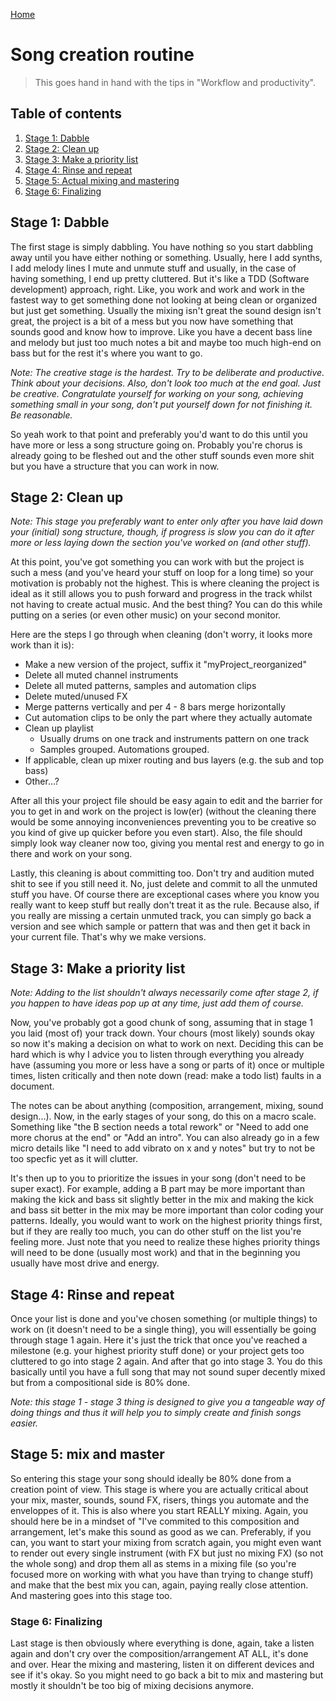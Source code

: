 [Home](index.md)

# Song creation routine
> This goes hand in hand with the tips in "Workflow and productivity".

## Table of contents
1. [Stage 1: Dabble](#stage-1-dabble)
2. [Stage 2: Clean up](#stage-2-clean-up)
3. [Stage 3: Make a priority list](#stage-3-make-a-priority-list)
4. [Stage 4: Rinse and repeat](#stage-4-rinse-and-repeat)
5. [Stage 5: Actual mixing and mastering](#stage-5-mix-and-master)
6. [Stage 6: Finalizing](#stage-6-finalize)

## Stage 1: Dabble
The first stage is simply dabbling. You have nothing so you start dabbling away until you have either nothing or something. Usually, here I add synths, I add melody lines I mute and unmute stuff and usually, in the case of having something, I end up pretty cluttered. But it's like a TDD (Software development) approach, right. Like, you work and work and work in the fastest way to get something done not looking at being clean or organized but just get something. Usually the mixing isn't great the sound design isn't great, the project is a bit of a mess but you now have something that sounds good and know how to improve. Like you have a decent bass line and melody but just too much notes a bit and maybe too much high-end on bass but for the rest it's where you want to go. 

*Note: The creative stage is the hardest. Try to be deliberate and productive. Think about your decisions. Also, don't look too much at the end goal. Just be creative. Congratulate yourself for working on your song, achieving something small in your song, don't put yourself down for not finishing it. Be reasonable.*

So yeah work to that point and preferably you'd want to do this until you have more or less a song structure going on. Probably you're chorus is already going to be fleshed out and the other stuff sounds even more shit but you have a structure that you can work in now.

## Stage 2: Clean up
*Note: This stage you preferably want to enter only after you have laid down your (initial) song structure, though, if progress is slow you can do it after more or less laying down the section you've worked on (and other stuff).*

At this point, you've got something you can work with but the project is such a mess (and you've heard your stuff on loop for a long time) so your motivation is probably not the highest. This is where cleaning the project is ideal as it still allows you to push forward and progress in the track whilst not having to create actual music. And the best thing? You can do this while putting on a series (or even other music) on your second monitor.

Here are the steps I go through when cleaning (don't worry, it looks more work than it is):
- Make a new version of the project, suffix it "myProject_reorganized"
- Delete all muted channel instruments
- Delete all muted patterns, samples and automation clips
- Delete muted/unused FX
- Merge patterns vertically and per 4 - 8 bars merge horizontally
- Cut automation clips to be only the part where they actually automate
- Clean up playlist
  -  Usually drums on one track and instruments pattern on one track 
  -  Samples grouped. Automations grouped.
- If applicable, clean up mixer routing and bus layers (e.g. the sub and top bass)
- Other...?

After all this your project file should be easy again to edit and the barrier for you to get in and work on the project is low(er) (without the cleaning there would be some annoying inconveniences preventing you to be creative so you kind of give up quicker before you even start). Also, the file should simply look way cleaner now too, giving you mental rest and energy to go in there and work on your song.

Lastly, this cleaning is about committing too. Don't try and audition muted shit to see if you still need it. No, just delete and commit to all the unmuted stuff you have. Of course there are exceptional cases where you know you really want to keep stuff but really don't treat it as the rule. Because also, if you really are missing a certain unmuted track, you can simply go back a version and see which sample or pattern that was and then get it back in your current file. That's why we make versions.

## Stage 3: Make a priority list
*Note: Adding to the list shouldn't always necessarily come after stage 2, if you happen to have ideas pop up at any time, just add them of course.*

Now, you've probably got a good chunk of song, assuming that in stage 1 you laid (most of) your track down. Your chours (most likely) sounds okay so now it's making a decision on what to work on next. Deciding this can be hard which is why I advice you to listen through everything you already have (assuming you more or less have a song or parts of it) once or multiple times, listen critically and then note down (read: make a todo list) faults in a document. 

The notes can be about anything (composition, arrangement, mixing, sound design...). Now, in the early stages of your song, do this on a macro scale. Something like "the B section needs a total rework" or "Need to add one more chorus at the end" or "Add an intro". You can also already go in a few micro details like "I need to add vibrato on x and y notes" but try to not be too specfic yet as it will clutter.

It's then up to you to prioritize the issues in your song (don't need to be super exact). For example, adding a B part may be more important than making the kick and bass sit slightly better in the mix and making the kick and bass sit better in the mix may be more important than color coding your patterns. Ideally, you would want to work on the highest priority things first, but if they are really too much, you can do other stuff on the list you're feeling more. Just note that you need to realize these highes priority things will need to be done (usually most work) and that in the beginning you usually have most drive and energy.

## Stage 4: Rinse and repeat
Once your list is done and you've chosen something (or multiple things) to work on (it doesn't need to be a single thing), you will essentially be going through stage 1 again. Here it's just the trick that once you've reached a milestone (e.g. your highest priority stuff done) or your project gets too cluttered to go into stage 2 again. And after that go into stage 3. You do this basically until you have a full song that may not sound super decently mixed but from a compositional side is 80% done.

*Note: this stage 1 - stage 3 thing is designed to give you a tangeable way of doing things and thus it will help you to simply create and finish songs easier.*

## Stage 5: mix and master
So entering this stage your song should ideally be 80% done from a creation point of view. This stage is where you are actually critical about your mix, master, sounds, sound FX, risers, things you automate and the enveloppes of it. This is also where you start REALLY mixing. Again, you should here be in a mindset of "I've commited to this composition and arrangement, let's make this sound as good as we can. Preferably, if you can, you want to start your mixing from scratch again, you might even want to render out every single instrument (with FX but just no mixing FX) (so not the whole song) and drop them all as stems in a mixing file (so you're focused more on working with what you have than trying to change stuff) and make that the best mix you can, again, paying really close attention. And mastering goes into this stage too.

### Stage 6: Finalizing
Last stage is then obviously where everything is done, again, take a listen again and don't cry over the composition/arrangement AT ALL, it's done and over. Hear the mixing and mastering, listen it on different devices and see if it's okay. So you might need to go back a bit to mix and mastering but mostly it shouldn't be too big of mixing decisions anymore.
